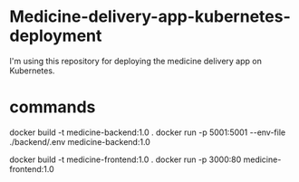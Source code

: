 # Medicine-delivery-app-kubernetes-deployment
I'm using this repository for deploying the medicine delivery app on Kubernetes.

# commands
docker build -t medicine-backend:1.0 .
docker run -p 5001:5001 --env-file ./backend/.env medicine-backend:1.0

docker build -t medicine-frontend:1.0 .
docker run -p 3000:80 medicine-frontend:1.0
